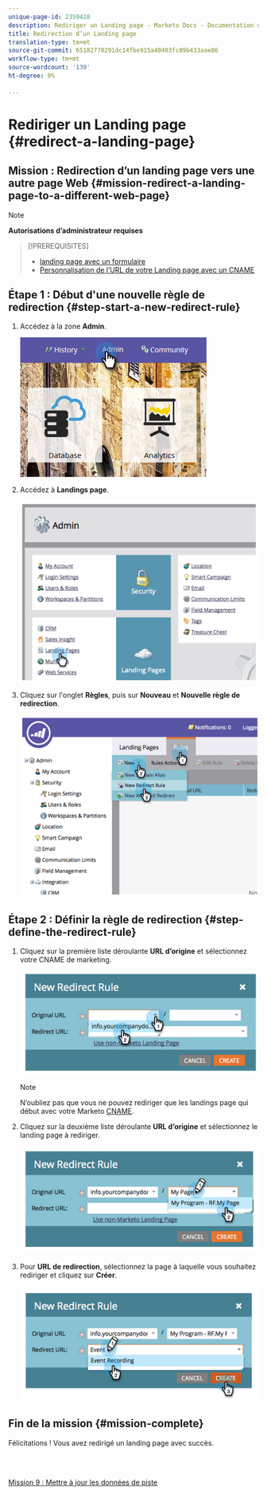```yaml
---
unique-page-id: 2359428
description: Rediriger un Landing page - Marketo Docs - Documentation du produit
title: Redirection d’un Landing page
translation-type: tm+mt
source-git-commit: 65182770291dc14fbe915a40403fc09b433aae86
workflow-type: tm+mt
source-wordcount: '139'
ht-degree: 0%

---
```



# Rediriger un Landing page {#redirect-a-landing-page}

## Mission : Redirection d’un landing page vers une autre page Web {#mission-redirect-a-landing-page-to-a-different-web-page}

>[!NOTE]
>
>**Autorisations d’administrateur requises**

>[!PREREQUISITES]
>
>* [landing page avec un formulaire](/help/marketo/getting-started/quick-wins/landing-page-with-a-form.md)
>* [Personnalisation de l’URL de votre Landing page avec un CNAME](/help/marketo/product-docs/demand-generation/landing-pages/landing-page-actions/customize-your-landing-page-urls-with-a-cname.md)


## Étape 1 : Début d&#39;une nouvelle règle de redirection {#step-start-a-new-redirect-rule}

1. Accédez à la zone **Admin**.

   ![](assets/admin.png)

1. Accédez à **Landings page**.

   ![](assets/image2014-9-24-13-3a28-3a43.png)

1. Cliquez sur l&#39;onglet **Règles**, puis sur **Nouveau** et **Nouvelle règle de redirection**.

   ![](assets/image2014-9-24-13-3a28-3a59.png)

## Étape 2 : Définir la règle de redirection {#step-define-the-redirect-rule}

1. Cliquez sur la première liste déroulante **URL d’origine** et sélectionnez votre CNAME de marketing.

   ![](assets/image2014-9-24-13-3a30-3a33.png)

   >[!NOTE]
   >
   >N’oubliez pas que vous ne pouvez rediriger que les landings page qui début avec votre Marketo [CNAME](/help/marketo/product-docs/demand-generation/landing-pages/landing-page-actions/customize-your-landing-page-urls-with-a-cname.md).

1. Cliquez sur la deuxième liste déroulante **URL d’origine** et sélectionnez le landing page à rediriger.

   ![](assets/image2014-9-24-13-3a30-3a50.png)

1. Pour **URL de redirection**, sélectionnez la page à laquelle vous souhaitez rediriger et cliquez sur **Créer**.

   ![](assets/image2014-9-24-13-3a31-3a10.png)

## Fin de la mission {#mission-complete}

Félicitations ! Vous avez redirigé un landing page avec succès.

<br> 

[Mission 9 : Mettre à jour les données de piste](/help/marketo/getting-started/quick-wins/update-person-data.md)
